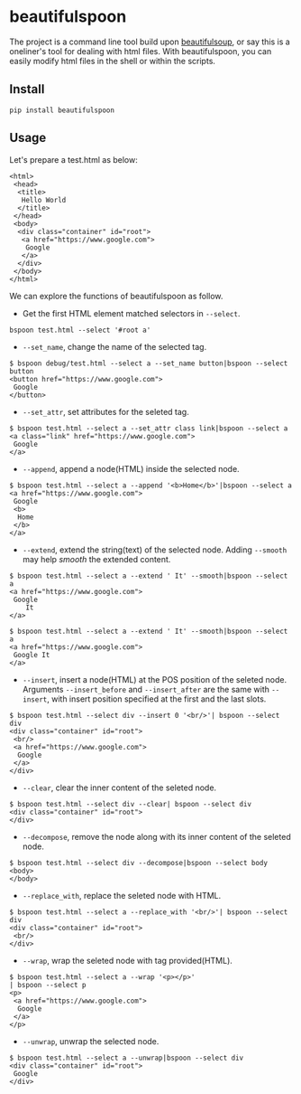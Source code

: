 # beautifulspoon

The project is a command line tool build upon [beautifulsoup](https://beautiful-soup-4.readthedocs.io/), or say this is a oneliner's tool for dealing with html files. With beautifulspoon, you can easily modify html files in the shell or within the scripts.

## Install

```
pip install beautifulspoon
```

## Usage

Let's prepare a test.html as below:

```
<html>
 <head>
  <title>
   Hello World
  </title>
 </head>
 <body>
  <div class="container" id="root">
   <a href="https://www.google.com">
    Google
   </a>
  </div>
 </body>
</html>
```

We can explore the functions of beautifulspoon as follow.

- Get the first HTML element matched selectors in `--select`.
```
bspoon test.html --select '#root a'
```

- `--set_name`, change the name of the selected tag.
```
$ bspoon debug/test.html --select a --set_name button|bspoon --select button
<button href="https://www.google.com">
 Google
</button>
```

- `--set_attr`, set attributes for the seleted tag.
```
$ bspoon test.html --select a --set_attr class link|bspoon --select a
<a class="link" href="https://www.google.com">
 Google
</a>
```

- `--append`, append a node(HTML) inside the selected node.
```
$ bspoon test.html --select a --append '<b>Home</b>'|bspoon --select a
<a href="https://www.google.com">
 Google
 <b>
  Home
 </b>
</a>
```

- `--extend`, extend the string(text) of the selected node. Adding `--smooth` may help _smooth_ the extended content. 
```
$ bspoon test.html --select a --extend ' It' --smooth|bspoon --select a
<a href="https://www.google.com">
 Google
    It
</a>

$ bspoon test.html --select a --extend ' It' --smooth|bspoon --select a
<a href="https://www.google.com">
 Google It
</a>
```

- `--insert`, insert a node(HTML) at the POS position of the seleted node. Arguments `--insert_before` and `--insert_after` are the same with `--insert`, with insert position specified at the first and the last slots.
```
$ bspoon test.html --select div --insert 0 '<br/>'| bspoon --select div
<div class="container" id="root">
 <br/>
 <a href="https://www.google.com">
  Google
 </a>
</div>
```

- `--clear`, clear the inner content of the seleted node.
```
$ bspoon test.html --select div --clear| bspoon --select div
<div class="container" id="root">
</div>
```

- `--decompose`, remove the node along with its inner content of the seleted node.
```
$ bspoon test.html --select div --decompose|bspoon --select body
<body>
</body>
```

- `--replace_with`, replace the seleted node with HTML.
```
$ bspoon test.html --select a --replace_with '<br/>'| bspoon --select div
<div class="container" id="root">
 <br/>
</div>
```

- `--wrap`, wrap the seleted node with tag provided(HTML).
```
$ bspoon test.html --select a --wrap '<p></p>'
| bspoon --select p
<p>
 <a href="https://www.google.com">
  Google
 </a>
</p>
```

- `--unwrap`, unwrap the selected node.
```
$ bspoon test.html --select a --unwrap|bspoon --select div
<div class="container" id="root">
 Google
</div>
```

